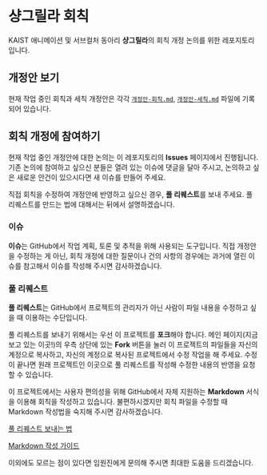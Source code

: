 # 샹그릴라 회칙

KAIST 애니메이션 및 서브컬처 동아리 **샹그릴라**의 회칙 개정 논의를 위한 레포지토리입니다.

## 개정안 보기

현재 작업 중인 회칙과 세칙 개정안은 각각 [`개정안-회칙.md`](/개정안-회칙.md), [`개정안-세칙.md`](/개정안-세칙.md) 파일에 기록되어 있습니다.

## 회칙 개정에 참여하기

현재 작업 중인 개정안에 대한 논의는 이 레포지토리의 **Issues** 페이지에서 진행됩니다. 기존 논의에 참여하고 싶으신 분들은 열려 있는 이슈에 댓글을 달아 주시고, 논의하고 싶은 새로운 안건이 있으시다면 새 이슈를 만들어 주세요.

직접 회칙을 수정하여 개정안에 반영하고 싶으신 경우, **풀 리퀘스트**를 보내 주세요. 풀 리퀘스트를 만드는 법에 대해서는 뒤에서 설명하겠습니다.

### 이슈

**이슈**는 GitHub에서 작업 계획, 토론 및 추적을 위해 사용되는 도구입니다. 직접 개정안을 수정하는 게 아닌, 회칙 개정에 대한 질문이나 건의 사항의 경우에는 과거에 열린 이슈를 참고해서 이슈를 작성해 주시면 감사하겠습니다.

### 풀 리퀘스트

**풀 리퀘스트**는 GitHub에서 프로젝트의 관리자가 아닌 사람이 파일 내용을 수정하고 싶을 때 이용하는 수단입니다.

풀 리퀘스트를 보내기 위해서는 우선 이 프로젝트를 **포크**해야 합니다. 메인 페이지(지금 보고 있는 이곳!)의 우측 상단에 있는 **Fork** 버튼을 눌러 이 프로젝트의 파일들을 자신의 계정으로 복사하고, 자신의 계정으로 복사된 프로젝트에서 수정 작업을 해 주세요. 수정이 끝나면 원래 프로젝트인 이곳으로 풀 리퀘스트를 작성해 수정한 내용의 반영을 요청할 수 있습니다.

이 프로젝트에서는 사용자 편의성을 위해 GitHub에서 자체 지원하는 **Markdown** 서식을 이용해 회칙을 작성하고 있습니다. 불편하시겠지만 회칙 파일을 수정할 때 Markdown 작성법을 숙지해 주시면 감사하겠습니다.

[풀 리퀘스트 보내는 법](https://www.youtube.com/watch?v=rgbCcBNZcdQ)

[Markdown 작성 가이드](https://gist.github.com/ihoneymon/652be052a0727ad59601)

이외에도 모르는 점이 있다면 임원진에게 문의해 주시면 최대한 도움을 드리겠습니다.
